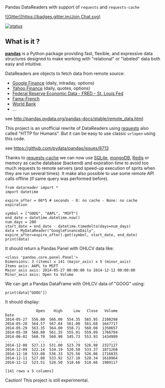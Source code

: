 Pandas DataReaders with support of `requests` and `requests-cache`

[![Gitter](https://badges.gitter.im/Join Chat.svg)](https://gitter.im/femtotrader/pandas_datareaders?utm_source=badge&utm_medium=badge&utm_campaign=pr-badge&utm_content=badge)

[![status](https://sourcegraph.com/api/repos/github.com/femtotrader/pandas_datareaders/.badges/status.png)](https://sourcegraph.com/github.com/femtotrader/pandas_datareaders)

## What is it ?
[**pandas**](http://pandas.pydata.org/) is a Python package providing fast, flexible, and expressive data
structures designed to make working with "relational" or "labeled" data both
easy and intuitive.

DataReaders are objects to fetch data from remote source:

* [Google Finance](https://www.google.com/finance) (daily, intraday, options)
* [Yahoo Finance](https://finance.yahoo.com) (daily, quotes, options)
* [Federal Reserve Economic Data - FRED - St. Louis Fed](http://research.stlouisfed.org/fred2/)
* [Fama-French](http://mba.tuck.dartmouth.edu/pages/faculty/ken.french/data_library.html)
* [World Bank](http://data.worldbank.org/)
* ...


see http://pandas.pydata.org/pandas-docs/stable/remote_data.html

This project is an unofficial rewrite of DataReaders using [requests](http://www.python-requests.org/) also called "HTTP for Humans". But it can be easy to use classic `urlopen` using this code.

see https://github.com/pydata/pandas/issues/8713

Thanks to [requests-cache](https://readthedocs.org/projects/requests-cache/) 
we can now use [SQLite](http://www.sqlite.org/), [mongoDB](http://www.mongodb.org/), 
[Redis](http://redis.io/) or memory as cache database (backend) and expiration time 
to avoid too much requests to remote servers 
(and speed-up execution of sprits when they are run several times). 
It make also possible to use some remote API calls offline (if same query was performed before).

    from datareader import *
    import datetime

    expire_after = 60*5 # seconds - 0: no cache - None: no cache expiration
    
    symbol = ["GOOG", "AAPL", "MSFT"]
    end_date = datetime.datetime.now()
    num_days = 200
    start_date = end_date - datetime.timedelta(days=num_days)
    data = MyDataReader("GoogleFinanceDaily", expire_after=expire_after).get(symbol, start_date, end_date)
    print(data)

It should return a Pandas Panel with OHLCV data like:

    <class 'pandas.core.panel.Panel'>
    Dimensions: 3 (items) x 141 (major_axis) x 5 (minor_axis)
    Items axis: AAPL to MSFT
    Major_axis axis: 2014-05-27 00:00:00 to 2014-12-12 00:00:00
    Minor_axis axis: Open to Volume

We can get a Pandas DataFrame with OHLCV data of "GOOG" using:

    print(data["GOOG"])

It should display:

                  Open    High     Low   Close   Volume
    Date
    2014-05-27  556.00  566.00  554.35  565.95  2100298
    2014-05-28  564.57  567.84  561.00  561.68  1647717
    2014-05-29  563.35  564.00  558.71  560.08  1350657
    2014-05-30  560.80  561.35  555.91  559.89  1766794
    2014-06-02  560.70  560.90  545.73  553.93  1434989
    ...            ...     ...     ...     ...      ...
    2014-12-08  527.13  531.00  523.79  526.98  2327127
    2014-12-09  522.14  534.19  520.50  533.37  1871268
    2014-12-10  533.08  536.33  525.56  526.06  1716835
    2014-12-11  527.80  533.92  527.10  528.34  1610964
    2014-12-12  523.51  528.50  518.66  518.66  1989117

    [141 rows x 5 columns]


Caution! This project is still experimental.
